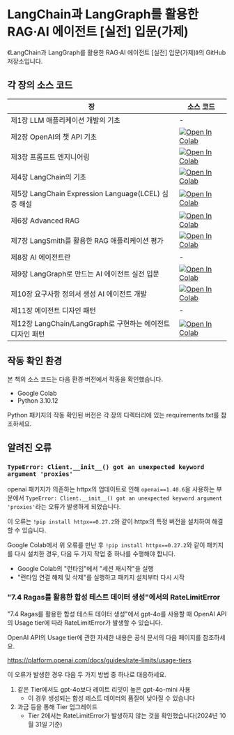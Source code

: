 # LangChain과 LangGraph를 활용한 RAG·AI 에이전트 [실전] 입문(가제)

《LangChain과 LangGraph를 활용한 RAG·AI 에이전트 [실전] 입문(가제)》의 GitHub 저장소입니다.

## 각 장의 소스 코드

| 장                                                               | 소스 코드                                                                                                                                                                          |
| ---------------------------------------------------------------- | ---------------------------------------------------------------------------------------------------------------------------------------------------------------------------------- |
| 제1장 LLM 애플리케이션 개발의 기초                               | -                                                                                                                                                                                  |
| 제2장 OpenAI의 챗 API 기초                                       | [![Open In Colab](https://colab.research.google.com/assets/colab-badge.svg)](https://colab.research.google.com/github/ychoi-kr/llm-agent/blob/main/chapter02/notebook.ipynb) |
| 제3장 프롬프트 엔지니어링                                        | [![Open In Colab](https://colab.research.google.com/assets/colab-badge.svg)](https://colab.research.google.com/github/ychoi-kr/llm-agent/blob/main/chapter03/notebook.ipynb) |
| 제4장 LangChain의 기초                                           | [![Open In Colab](https://colab.research.google.com/assets/colab-badge.svg)](https://colab.research.google.com/github/ychoi-kr/llm-agent/blob/main/chapter04/notebook.ipynb) |
| 제5장 LangChain Expression Language(LCEL) 심층 해설              | [![Open In Colab](https://colab.research.google.com/assets/colab-badge.svg)](https://colab.research.google.com/github/ychoi-kr/llm-agent/blob/main/chapter05/notebook.ipynb) |
| 제6장 Advanced RAG                                               | [![Open In Colab](https://colab.research.google.com/assets/colab-badge.svg)](https://colab.research.google.com/github/ychoi-kr/llm-agent/blob/main/chapter06/notebook.ipynb) |
| 제7장 LangSmith를 활용한 RAG 애플리케이션 평가                   | [![Open In Colab](https://colab.research.google.com/assets/colab-badge.svg)](https://colab.research.google.com/github/ychoi-kr/llm-agent/blob/main/chapter07/notebook.ipynb) |
| 제8장 AI 에이전트란                                              | -                                                                                                                                                                                  |
| 제9장 LangGraph로 만드는 AI 에이전트 실전 입문                   | [![Open In Colab](https://colab.research.google.com/assets/colab-badge.svg)](https://colab.research.google.com/github/ychoi-kr/llm-agent/blob/main/chapter09/notebook.ipynb) |
| 제10장 요구사항 정의서 생성 AI 에이전트 개발                     | [![Open In Colab](https://colab.research.google.com/assets/colab-badge.svg)](https://colab.research.google.com/github/ychoi-kr/llm-agent/blob/main/chapter10/notebook.ipynb) |
| 제11장 에이전트 디자인 패턴                                      | -                                                                                                                                                                                  |
| 제12장 LangChain/LangGraph로 구현하는 에이전트 디자인 패턴       | [![Open In Colab](https://colab.research.google.com/assets/colab-badge.svg)](https://colab.research.google.com/github/ychoi-kr/llm-agent/blob/main/chapter12/notebook.ipynb) |

## 작동 확인 환경

본 책의 소스 코드는 다음 환경·버전에서 작동을 확인했습니다.

- Google Colab
- Python 3.10.12

Python 패키지의 작동 확인된 버전은 각 장의 디렉터리에 있는 requirements.txt를 참조하세요.

## 알려진 오류

### `TypeError: Client.__init__() got an unexpected keyword argument 'proxies'`

openai 패키지가 의존하는 httpx의 업데이트로 인해 `openai==1.40.6`을 사용하는 부분에서 `TypeError: Client.__init__() got an unexpected keyword argument 'proxies'`라는 오류가 발생하게 되었습니다.

이 오류는 `!pip install httpx==0.27.2`와 같이 httpx의 특정 버전을 설치하여 해결할 수 있습니다.

Google Colab에서 위 오류를 만난 후 `!pip install httpx==0.27.2`와 같이 패키지를 다시 설치한 경우, 다음 두 가지 작업 중 하나를 수행해야 합니다.

- Google Colab의 "런타임"에서 "세션 재시작"을 실행
- "런타임 연결 해제 및 삭제"를 실행하고 패키지 설치부터 다시 시작

### "7.4 Ragas를 활용한 합성 테스트 데이터 생성"에서의 RateLimitError

"7.4 Ragas를 활용한 합성 테스트 데이터 생성"에서 gpt-4o를 사용할 때 OpenAI API의 Usage tier에 따라 RateLimitError가 발생할 수 있습니다.

OpenAI API의 Usage tier에 관한 자세한 내용은 공식 문서의 다음 페이지를 참조하세요.

https://platform.openai.com/docs/guides/rate-limits/usage-tiers

이 오류가 발생한 경우 다음 두 가지 방법 중 하나로 대응하세요.

1. 같은 Tier에서도 gpt-4o보다 레이트 리밋이 높은 gpt-4o-mini 사용
   - 이 경우 생성되는 합성 테스트 데이터의 품질이 낮아질 수 있습니다
2. 과금 등을 통해 Tier 업그레이드
   - Tier 2에서는 RateLimitError가 발생하지 않는 것을 확인했습니다(2024년 10월 31일 기준)

